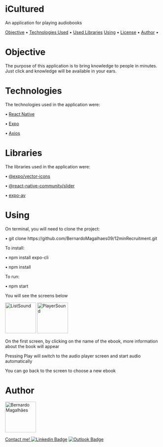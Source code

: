 # iCultured
An application for playing audiobooks

<p>
 <a href="#objective">Objective</a> •
 <a href="#technologies">Technologies Used</a> •
 <a href='#libraries'>Used Libraries</a> 
 <a href="#using">Using</a> • 
 <a href="#license">License</a> • 
 <a href="#author">Author</a> • 
</p>

# Objective
The purpose of this application is to bring knowledge to people in minutes. Just click and knowledge will be available in your ears.

# Technologies
<p>The technologies used in the application were:</p>
<p>• <a href="https://reactnative.dev/">React Native</a></p>
<p>• <a href="https://expo.io/">Expo</a></p>
<p>• <a href="https://github.com/axios/axios">Axios</a></p>

# Libraries
<p>The libraries used in the application were:</p>
<p>• <a href="https://docs.expo.io/guides/icons/">@expo/vector-icons</a></p>
<p>• <a href="https://github.com/react-native-community/react-native-slider">@react-native-community/slider</a></p>
<p>• <a href="https://docs.expo.io/versions/latest/sdk/av/">expo-av</a></p>

# Using
<p>On terminal, you will need to clone the project:</p>
<p>• git clone https://github.com/BernardoMagalhaes09/12minRecruitment.git</p>
<p>To install:</p>
<p>• npm install expo-cli </p>
<p>• npm install</p>
<p>To run:</p>
<p>• npm start</p>
<p>You will see the screens below</p>
<p>
<img src="https://i.ibb.co/vDp2cpx/List-Sound.png" width="100px;" alt="ListSound"/>
<img src="https://i.ibb.co/B2sLcLv/Player-Sound.png" width="100px;" alt="PlayerSound"/>
</p>
<p>On the first screen, by clicking on the name of the ebook, more information about the book will appear</p>
<p>Pressing Play will switch to the audio player screen and start audio automatically</p>
<p>You can go back to the screen to choose a new ebook</p>

# Author

<a href="https://www.linkedin.com/in/bernardombsouza/">
 <img style="border-radius: 60;" src="https://media-exp1.licdn.com/dms/image/C5603AQF87_fnVoW-8Q/profile-displayphoto-shrink_400_400/0?e=1603324800&v=beta&t=gnVV2qzctu3h3kmTvLkPEC3-jZ16cgyi9VPBuYNKLiU" width="100px;" alt="Bernardo Magalhães"/>
 <br />

Contact me!
[![Linkedin Badge](https://img.shields.io/badge/-Lucas-blue?style=flat-square&logo=Linkedin&logoColor=white&link=https://www.linkedin.com/in/lucasgassis1/)](https://www.linkedin.com/in/bernardombsouza/) 
[![Outlook Badge](https://img.shields.io/badge/-lucas.assis_@hotmail.com-c14438?style=flat-square&logo=Outlook&logoColor=white&link=mailto:lucas.assis_@hotmail.com)](mailto:bernardombsouza@gmail.com)